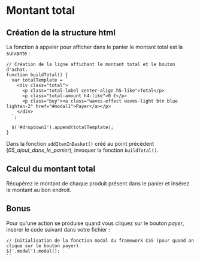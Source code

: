 # Montant total

## Création de la structure html

La fonction à appeler pour afficher dans le panier le montant total est la suivante :
```
// Création de la ligne affichant le montant total et le bouton d'achat.
function buildTotal() {
  var totalTemplate = `
    <div class="total">
      <p class="total-label center-align h5-like">Total</p>
      <p class="total-amount h4-like">0 €</p>
      <p class="buy"><a class="waves-effect waves-light btn blue lighten-2" href="#modal1">Payer</a></p>
    </div>
  `;

  $('#dropdown1').append(totalTemplate);
}
```

Dans la fonction `addItemInBasket()` créé au point précédent (*05_ajout_dans_le_panier*), invoquer la fonction `buildTotal()`.

## Calcul du montant total

Récupérez le montant de chaque produit présent dans le panier et insérez le montant au bon endroit.

## Bonus

Pour qu'une action se produise quand vous cliquez sur le bouton *payer*, inserer le code suivant dans votre fichier :
```
// Initialisation de la fonction modal du framework CSS (pour quand on clique sur le bouton payer).
$('.modal').modal();
``
